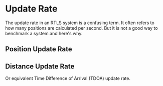 # Update Rate
The update rate in an RTLS system is a confusing term. It often refers to how many positions are calculated per second. But it is not a good way to benchmark a system and here's why.

## Position Update Rate

## Distance Update Rate
Or equivalent Time Difference of Arrival (TDOA) update rate.
